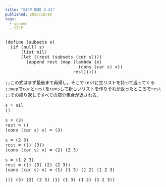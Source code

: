 ```yaml
---
title: "SICP 問題 2.32"
published: 2015/10/20
tags:
  - scheme
  - SICP
---
```



<pre class="code lang-scheme" data-lang="scheme" data-unlink><span class="synSpecial">(</span><span class="synStatement">define</span> <span class="synSpecial">(</span>subsets s<span class="synSpecial">)</span>
  <span class="synSpecial">(</span><span class="synStatement">if</span> <span class="synSpecial">(</span><span class="synIdentifier">null?</span> s<span class="synSpecial">)</span>
      <span class="synSpecial">(</span><span class="synIdentifier">list</span> nil<span class="synSpecial">)</span>
      <span class="synSpecial">(</span><span class="synStatement">let</span> <span class="synSpecial">((</span>rest <span class="synSpecial">(</span>subsets <span class="synSpecial">(</span><span class="synIdentifier">cdr</span> s<span class="synSpecial">))))</span>
        <span class="synSpecial">(</span><span class="synIdentifier">append</span> rest <span class="synSpecial">(</span><span class="synIdentifier">map</span> <span class="synSpecial">(</span><span class="synStatement">lambda</span> <span class="synSpecial">(</span>x<span class="synSpecial">)</span>
                            <span class="synSpecial">(</span><span class="synIdentifier">cons</span> <span class="synSpecial">(</span><span class="synIdentifier">car</span> s<span class="synSpecial">)</span> x<span class="synSpecial">))</span>
                          rest<span class="synSpecial">)))))</span>

<span class="synComment">;;この式はまず最後まで再帰し，そこでrestに空リストを持って返ってくる．</span>
<span class="synComment">;;mapでcarとrestをconsして新しいリストを作りそれが返ったところでrestに入る．</span>
<span class="synComment">;;その繰り返しですべての部分集合が返される．</span>

s <span class="synIdentifier">=</span> nil
<span class="synSpecial">()</span>

s <span class="synIdentifier">=</span> <span class="synSpecial">(</span><span class="synConstant">3</span><span class="synSpecial">)</span>
rest <span class="synIdentifier">=</span> <span class="synSpecial">()</span>
<span class="synSpecial">(</span><span class="synIdentifier">cons</span> <span class="synSpecial">(</span><span class="synIdentifier">car</span> s<span class="synSpecial">)</span> x<span class="synSpecial">)</span> <span class="synIdentifier">=</span> <span class="synSpecial">(</span><span class="synConstant">3</span><span class="synSpecial">)</span>

s <span class="synIdentifier">=</span> <span class="synSpecial">(</span><span class="synConstant">2</span> <span class="synConstant">3</span><span class="synSpecial">)</span>
rest <span class="synIdentifier">=</span> <span class="synSpecial">(()</span> <span class="synSpecial">(</span><span class="synConstant">3</span><span class="synSpecial">))</span>
<span class="synSpecial">(</span><span class="synIdentifier">cons</span> <span class="synSpecial">(</span><span class="synIdentifier">car</span> s<span class="synSpecial">)</span> x<span class="synSpecial">)</span> <span class="synIdentifier">=</span> <span class="synSpecial">(</span><span class="synConstant">2</span><span class="synSpecial">)</span> <span class="synSpecial">(</span><span class="synConstant">2</span> <span class="synConstant">3</span><span class="synSpecial">)</span>

s <span class="synIdentifier">=</span> <span class="synSpecial">(</span><span class="synConstant">1</span> <span class="synConstant">2</span> <span class="synConstant">3</span><span class="synSpecial">)</span>
rest <span class="synIdentifier">=</span> <span class="synSpecial">(()</span> <span class="synSpecial">(</span><span class="synConstant">3</span><span class="synSpecial">)</span> <span class="synSpecial">(</span><span class="synConstant">2</span><span class="synSpecial">)</span> <span class="synSpecial">(</span><span class="synConstant">2</span> <span class="synConstant">3</span><span class="synSpecial">))</span>
<span class="synSpecial">(</span><span class="synIdentifier">cons</span> <span class="synSpecial">(</span><span class="synIdentifier">car</span> s<span class="synSpecial">)</span> x<span class="synSpecial">)</span> <span class="synIdentifier">=</span> <span class="synSpecial">(</span><span class="synConstant">1</span><span class="synSpecial">)</span> <span class="synSpecial">(</span><span class="synConstant">1</span> <span class="synConstant">3</span><span class="synSpecial">)</span> <span class="synSpecial">(</span><span class="synConstant">1</span> <span class="synConstant">2</span><span class="synSpecial">)</span> <span class="synSpecial">(</span><span class="synConstant">1</span> <span class="synConstant">2</span> <span class="synConstant">3</span><span class="synSpecial">)</span>

<span class="synSpecial">(()</span> <span class="synSpecial">(</span><span class="synConstant">3</span><span class="synSpecial">)</span> <span class="synSpecial">(</span><span class="synConstant">2</span><span class="synSpecial">)</span> <span class="synSpecial">(</span><span class="synConstant">2</span> <span class="synConstant">3</span><span class="synSpecial">)</span> <span class="synSpecial">(</span><span class="synConstant">1</span><span class="synSpecial">)</span> <span class="synSpecial">(</span><span class="synConstant">1</span> <span class="synConstant">3</span><span class="synSpecial">)</span> <span class="synSpecial">(</span><span class="synConstant">1</span> <span class="synConstant">2</span><span class="synSpecial">)</span> <span class="synSpecial">(</span><span class="synConstant">1</span> <span class="synConstant">2</span> <span class="synConstant">3</span><span class="synSpecial">))</span>
</pre>


